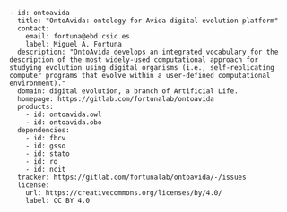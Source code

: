     - id: ontoavida
      title: "OntoAvida: ontology for Avida digital evolution platform"
      contact:
        email: fortuna@ebd.csic.es
        label: Miguel A. Fortuna
      description: "OntoAvida develops an integrated vocabulary for the description of the most widely-used computational approach for studying evolution using digital organisms (i.e., self-replicating computer programs that evolve within a user-defined computational environment)."
      domain: digital evolution, a branch of Artificial Life.
      homepage: https://gitlab.com/fortunalab/ontoavida
      products:
        - id: ontoavida.owl
        - id: ontoavida.obo
      dependencies:
        - id: fbcv
        - id: gsso
        - id: stato
        - id: ro
        - id: ncit
      tracker: https://gitlab.com/fortunalab/ontoavida/-/issues
      license:
        url: https://creativecommons.org/licenses/by/4.0/
        label: CC BY 4.0

